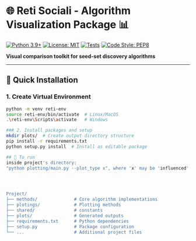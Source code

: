 # 🌐 Reti Sociali - Algorithm Visualization Package 📊

[![Python 3.9+](https://img.shields.io/badge/python-3.9+-blue.svg)](https://www.python.org/downloads/)
[![License: MIT](https://img.shields.io/badge/License-MIT-yellow.svg)](https://opensource.org/licenses/MIT)
[![Tests](https://img.shields.io/badge/tests-passing-brightgreen)]()
[![Code Style: PEP8](https://img.shields.io/badge/code%20style-PEP8-brightgreen.svg)](https://www.python.org/dev/peps/pep-0008/)

**Visual comparison toolkit for seed-set discovery algorithms**  

---

## 🚀 Quick Installation

### 1. Create Virtual Environment
```bash
python -m venv reti-env
source reti-env/bin/activate  # Linux/MacOS
.\reti-env\Scripts\activate   # Windows

### 2. Install packages and setup
mkdir plots/  # Create output directory structure
pip install -r requirements.txt
python setup.py install  # Install as editable package

## 🚀 To run
inside project's directory:
"python plotting/main.py --plot_type x", where 'x' may be 'influenced' or 'performances'




Project/
├── methods/              # Core algorithm implementations
├── plotings/             # Plotting methods
├── shared/               # constants
├── plots/                # Generated outputs
├── requirements.txt      # Python dependencies
├── setup.py              # Package configuration
└── ...                   # Additional project files